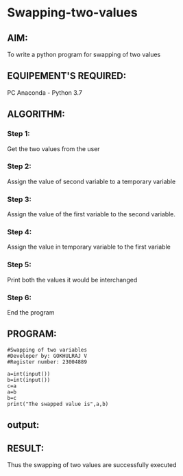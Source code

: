 # Swapping-two-values
## AIM:
To write a python program for swapping of two values
## EQUIPEMENT'S REQUIRED: 
PC
Anaconda - Python 3.7
## ALGORITHM: 
### Step 1:
Get the two values from the user
### Step 2: 
Assign the value of second variable to a temporary variable 
### Step 3: 
Assign the value of the first variable to the second variable.
### Step 4:  
Assign the value in temporary variable to the first variable
### Step 5: 
Print both the values it would be interchanged
### Step 6: 
End the program
## PROGRAM:
```
#Swapping of two variables
#Developer by: GOKHULRAJ V
#Register number: 23004889

a=int(input())
b=int(input())
c=a
a=b
b=c
print("The swapped value is",a,b)

```
## output:


## RESULT:
Thus the swapping of two values are successfully executed




